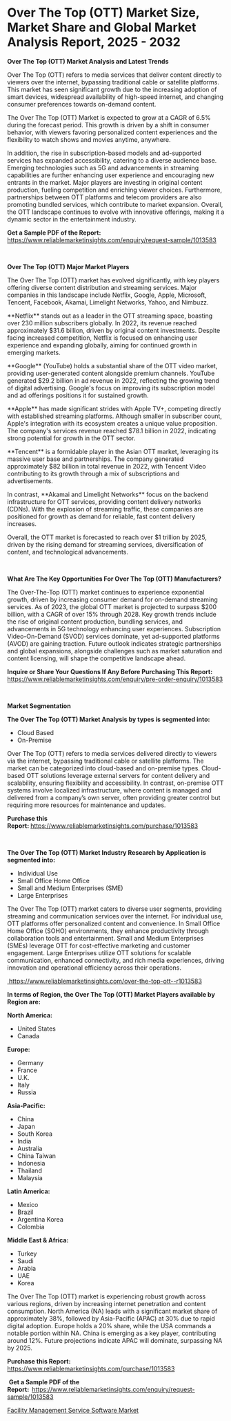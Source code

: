 <p><h1>Over The Top (OTT) Market Size, Market Share and Global Market Analysis Report, 2025 - 2032</h1></p><p><strong>Over The Top (OTT) Market Analysis and Latest Trends</strong></p>
<p><p>Over The Top (OTT) refers to media services that deliver content directly to viewers over the internet, bypassing traditional cable or satellite platforms. This market has seen significant growth due to the increasing adoption of smart devices, widespread availability of high-speed internet, and changing consumer preferences towards on-demand content. </p><p>The Over The Top (OTT) Market is expected to grow at a CAGR of 6.5% during the forecast period. This growth is driven by a shift in consumer behavior, with viewers favoring personalized content experiences and the flexibility to watch shows and movies anytime, anywhere. </p><p>In addition, the rise in subscription-based models and ad-supported services has expanded accessibility, catering to a diverse audience base. Emerging technologies such as 5G and advancements in streaming capabilities are further enhancing user experience and encouraging new entrants in the market. Major players are investing in original content production, fueling competition and enriching viewer choices. Furthermore, partnerships between OTT platforms and telecom providers are also promoting bundled services, which contribute to market expansion. Overall, the OTT landscape continues to evolve with innovative offerings, making it a dynamic sector in the entertainment industry.</p></p>
<p><strong>Get a Sample PDF of the Report:&nbsp;</strong> <a href="https://www.reliablemarketinsights.com/enquiry/request-sample/1013583?utm_campaign=2177&utm_medium=2&utm_source=Github&utm_content=ia&utm_term=11032025&utm_id=over-the-top-ott">https://www.reliablemarketinsights.com/enquiry/request-sample/1013583</a></p>
<p>&nbsp;</p>
<p><strong>Over The Top (OTT) Major Market Players</strong></p>
<p><p>The Over The Top (OTT) market has evolved significantly, with key players offering diverse content distribution and streaming services. Major companies in this landscape include Netflix, Google, Apple, Microsoft, Tencent, Facebook, Akamai, Limelight Networks, Yahoo, and Nimbuzz.</p><p>**Netflix** stands out as a leader in the OTT streaming space, boasting over 230 million subscribers globally. In 2022, its revenue reached approximately $31.6 billion, driven by original content investments. Despite facing increased competition, Netflix is focused on enhancing user experience and expanding globally, aiming for continued growth in emerging markets.</p><p>**Google** (YouTube) holds a substantial share of the OTT video market, providing user-generated content alongside premium channels. YouTube generated $29.2 billion in ad revenue in 2022, reflecting the growing trend of digital advertising. Google's focus on improving its subscription model and ad offerings positions it for sustained growth.</p><p>**Apple** has made significant strides with Apple TV+, competing directly with established streaming platforms. Although smaller in subscriber count, Apple's integration with its ecosystem creates a unique value proposition. The company's services revenue reached $78.1 billion in 2022, indicating strong potential for growth in the OTT sector.</p><p>**Tencent** is a formidable player in the Asian OTT market, leveraging its massive user base and partnerships. The company generated approximately $82 billion in total revenue in 2022, with Tencent Video contributing to its growth through a mix of subscriptions and advertisements.</p><p>In contrast, **Akamai and Limelight Networks** focus on the backend infrastructure for OTT services, providing content delivery networks (CDNs). With the explosion of streaming traffic, these companies are positioned for growth as demand for reliable, fast content delivery increases.</p><p>Overall, the OTT market is forecasted to reach over $1 trillion by 2025, driven by the rising demand for streaming services, diversification of content, and technological advancements.</p></p>
<p>&nbsp;</p>
<p><strong>What Are The Key Opportunities For Over The Top (OTT) Manufacturers?</strong></p>
<p><p>The Over-The-Top (OTT) market continues to experience exponential growth, driven by increasing consumer demand for on-demand streaming services. As of 2023, the global OTT market is projected to surpass $200 billion, with a CAGR of over 15% through 2028. Key growth trends include the rise of original content production, bundling services, and advancements in 5G technology enhancing user experiences. Subscription Video-On-Demand (SVOD) services dominate, yet ad-supported platforms (AVOD) are gaining traction. Future outlook indicates strategic partnerships and global expansions, alongside challenges such as market saturation and content licensing, will shape the competitive landscape ahead.</p></p>
<p><strong>Inquire or Share Your Questions If Any Before Purchasing This Report:</strong> <a href="https://www.reliablemarketinsights.com/enquiry/pre-order-enquiry/1013583?utm_campaign=2177&utm_medium=2&utm_source=Github&utm_content=ia&utm_term=11032025&utm_id=over-the-top-ott">https://www.reliablemarketinsights.com/enquiry/pre-order-enquiry/1013583</a></p>
<p>&nbsp;</p>
<p><strong>Market Segmentation</strong></p>
<p><strong>The Over The Top (OTT) Market Analysis by types is segmented into:</strong></p>
<p><ul><li>Cloud Based</li><li>On-Premise</li></ul></p>
<p><p>Over The Top (OTT) refers to media services delivered directly to viewers via the internet, bypassing traditional cable or satellite platforms. The market can be categorized into cloud-based and on-premise types. Cloud-based OTT solutions leverage external servers for content delivery and scalability, ensuring flexibility and accessibility. In contrast, on-premise OTT systems involve localized infrastructure, where content is managed and delivered from a company’s own server, often providing greater control but requiring more resources for maintenance and updates.</p></p>
<p><strong>Purchase this Report:&nbsp;</strong><a href="https://www.reliablemarketinsights.com/purchase/1013583?utm_campaign=2177&utm_medium=2&utm_source=Github&utm_content=ia&utm_term=11032025&utm_id=over-the-top-ott">https://www.reliablemarketinsights.com/purchase/1013583</a></p>
<p>&nbsp;</p>
<p><strong>The Over The Top (OTT) Market Industry Research by Application is segmented into:</strong></p>
<p><ul><li>Individual Use</li><li>Small Office Home Office</li><li>Small and Medium Enterprises (SME)</li><li>Large Enterprises</li></ul></p>
<p><p>The Over The Top (OTT) market caters to diverse user segments, providing streaming and communication services over the internet. For individual use, OTT platforms offer personalized content and convenience. In Small Office Home Office (SOHO) environments, they enhance productivity through collaboration tools and entertainment. Small and Medium Enterprises (SMEs) leverage OTT for cost-effective marketing and customer engagement. Large Enterprises utilize OTT solutions for scalable communication, enhanced connectivity, and rich media experiences, driving innovation and operational efficiency across their operations.</p></p>
<p><a href="https://www.reliablemarketinsights.com/over-the-top-ott--r1013583?utm_campaign=2177&utm_medium=2&utm_source=Github&utm_content=ia&utm_term=11032025&utm_id=over-the-top-ott">&nbsp;https://www.reliablemarketinsights.com/over-the-top-ott--r1013583</a></p>
<p><strong>In terms of Region, the Over The Top (OTT) Market Players available by Region are:</strong></p>
<p>
    <p> <strong> North America: </strong>
        <ul>
            <li>United States</li>
            <li>Canada</li>
        </ul>
        </p> 
    <p> <strong> Europe: </strong>
        <ul>
            <li>Germany</li>
            <li>France</li>
            <li>U.K.</li>
            <li>Italy</li>
            <li>Russia</li>
        </ul>
        </p> 
    <p> <strong> Asia-Pacific: </strong>
        <ul>
            <li>China</li>
            <li>Japan</li>
            <li>South Korea</li>
            <li>India</li>
            <li>Australia</li>
            <li>China Taiwan</li>
            <li>Indonesia</li>
            <li>Thailand</li>
            <li>Malaysia</li>
        </ul>
        </p> 
    <p> <strong> Latin America: </strong>
        <ul>
            <li>Mexico</li>
            <li>Brazil</li>
            <li>Argentina Korea</li>
            <li>Colombia</li>
        </ul>
        </p> 
    <p> <strong> Middle East & Africa: </strong>
        <ul>
            <li>Turkey</li>
            <li>Saudi</li>
            <li>Arabia</li>
            <li>UAE</li>
            <li>Korea</li>
        </ul>
    </p>
    </p>
<p><p>The Over The Top (OTT) market is experiencing robust growth across various regions, driven by increasing internet penetration and content consumption. North America (NA) leads with a significant market share of approximately 38%, followed by Asia-Pacific (APAC) at 30% due to rapid digital adoption. Europe holds a 20% share, while the USA commands a notable portion within NA. China is emerging as a key player, contributing around 12%. Future projections indicate APAC will dominate, surpassing NA by 2025.</p></p>
<p><strong>Purchase this Report: </strong><a href="https://www.reliablemarketinsights.com/purchase/1013583?utm_campaign=2177&utm_medium=2&utm_source=Github&utm_content=ia&utm_term=11032025&utm_id=over-the-top-ott">https://www.reliablemarketinsights.com/purchase/1013583</a></p>
<p>&nbsp;<strong>Get a Sample PDF of the Report:&nbsp;&nbsp;</strong><a href="https://www.reliablemarketinsights.com/enquiry/request-sample/1013583?utm_campaign=2177&utm_medium=2&utm_source=Github&utm_content=ia&utm_term=11032025&utm_id=over-the-top-ott">https://www.reliablemarketinsights.com/enquiry/request-sample/1013583</a></p>
<p><strong></strong></p>
<p><p><a href="https://github.com/donkalucine10/Market-Research-Report-List-1/blob/main/facility-management-service-software-market.md?utm_campaign=2177&utm_medium=2&utm_source=Github&utm_content=ia&utm_term=11032025&utm_id=over-the-top-ott">Facility Management Service Software Market</a></p></p>
